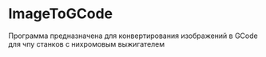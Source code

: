 # ImageToGCode
Программа предназначена для конвертирования изображений в GCode для чпу станков с нихромовым выжигателем 
